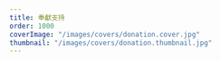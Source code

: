 ```yaml
---
title: 奉獻支持
order: 1000
coverImage: "/images/covers/donation.cover.jpg"
thumbnail: "/images/covers/donation.thumbnail.jpg"
---
```

